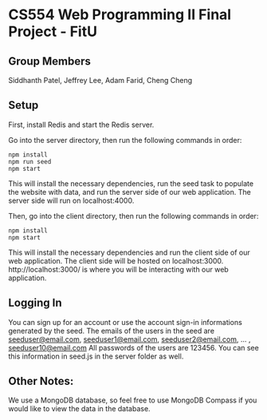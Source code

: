 # CS554 Web Programming II Final Project - FitU

## Group Members
Siddhanth Patel, Jeffrey Lee, Adam Farid, Cheng Cheng

## Setup
First, install Redis and start the Redis server.

Go into the server directory, then run the following commands in order:
```
npm install
npm run seed
npm start
```
This will install the necessary dependencies, run the seed task to populate the website with data, and run the server side of our web application.
The server side will run on localhost:4000.

Then, go into the client directory, then run the following commands in order:
```
npm install
npm start
```
This will install the necessary dependencies and run the client side of our web application.
The client side will be hosted on localhost:3000. http://localhost:3000/ is where you will be interacting with our web application.

## Logging In
You can sign up for an account or use the account sign-in informations generated by the seed.
The emails of the users in the seed are seeduser@email.com, seeduser1@email.com, seeduser2@email.com, ... , seeduser10@email.com
All passwords of the users are 123456.
You can see this information in seed.js in the server folder as well.

## Other Notes:
We use a MongoDB database, so feel free to use MongoDB Compass if you would like to view the data in the database.
